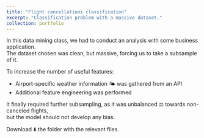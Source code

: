 ```yaml
---
title: "Flight cancellations classification"
excerpt: "Classification problem with a massive dataset."
collection: portfolio
---
```


In this data mining class, we had to conduct an analysis with some business application.  
The dataset chosen was clean, but massive, forcing us to take a subsample of it.

To increase the number of useful features:

- Airport-specific weather information 🌤️ was gathered from an API
- Additional feature engineering was performed

It finally required further subsampling, as it was unbalanced ⚖️ towards non-canceled flights,  
but the model should not develop any bias.

Download ⬇️ the folder with the relevant files.


